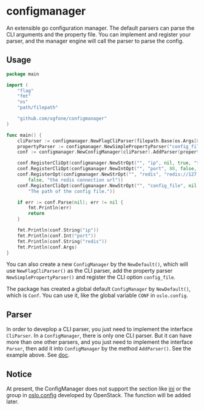 # configmanager
An extensible go configuration manager. The default parsers can parse the CLI arguments and the property file. You can implement and register your parser, and the manager engine will call the parser to parse the config.

## Usage
```go
package main

import (
	"flag"
	"fmt"
	"os"
	"path/filepath"

	"github.com/xgfone/configmanager"
)

func main() {
	cliParser := configmanager.NewFlagCliParser(filepath.Base(os.Args[0]), flag.ExitOnError)
	propertyParser := configmanager.NewSimplePropertyParser("config_file")
	conf := configmanager.NewConfigManager(cliParser).AddParser(propertyParser)

	conf.RegisterCliOpt(configmanager.NewStrOpt("", "ip", nil, true, "the ip address"))
	conf.RegisterCliOpt(configmanager.NewIntOpt("", "port", 80, false, "the port"))
	conf.RegisterOpt(configmanager.NewStrOpt("", "redis", "redis://127.0.0.1:6379/0",
		false, "the redis connection url"))
	conf.RegisterCliOpt(configmanager.NewStrOpt("", "config_file", nil, false,
		"The path of the config file."))

	if err := conf.Parse(nil); err != nil {
		fmt.Println(err)
		return
	}

	fmt.Println(conf.String("ip"))
	fmt.Println(conf.Int("port"))
	fmt.Println(conf.String("redis"))
	fmt.Println(conf.Args)
}
```

You can also create a new `ConfigManager` by the `NewDefault()`, which will use `NewFlagCliParser()` as the CLI parser, add the property parser `NewSimplePropertyParser()` and register the CLI option `config_file`.

The package has created a global default `ConfigManager` by `NewDefault()`, which is `Conf`. You can use it, like the global variable `CONF` in `oslo.config`.

## Parser

In order to deveplop a CLI parser, you just need to implement the interface `CliParser`. In a `ConfigManager`, there is only one CLI parser. But it can have more than one other parsers, and you just need to implement the interface `Parser`, then add it into `ConfigManager` by the method `AddParser()`. See the example above. See [doc](https://godoc.org/github.com/xgfone/configmanager).

## Notice
At present, the ConfigManager does not support the section like [ini](https://github.com/go-ini/ini) or the group in [oslo.config](https://github.com/openstack/oslo.config) developed by OpenStack. The function will be added later.
